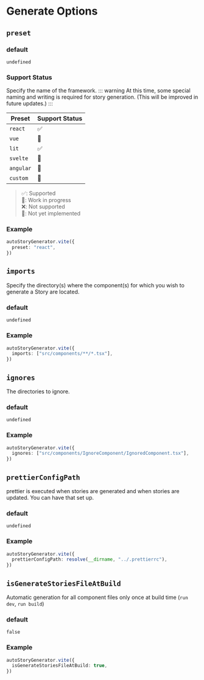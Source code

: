 # Generate Options

## `preset`

### default
`undefined`

### Support Status
Specify the name of the framework.
::: warning
At this time, some special naming and writing is required for story generation. (This will be improved in future updates.)
:::

| Preset    | Support Status |
| --------- | -------------- |
| `react`   | ✅              |
| `vue`     | 🚧              |
| `lit`     | ✅              |
| `svelte`  | 📝              |
| `angular` | 🚧              |
| `custom`  | 📝              |
> ✅: Supported<br>
> 🚧: Work in progress<br>
> ❌: Not supported<br>
> 📝: Not yet implemented<br>

### Example
```ts
autoStoryGenerator.vite({
  preset: "react",
})
```

## `imports`
Specify the directory(s) where the component(s) for which you wish to generate a Story are located.

### default
`undefined`

### Example
```ts
autoStoryGenerator.vite({
  imports: ["src/components/**/*.tsx"],
})
```

## `ignores`
The directories to ignore.

### default
`undefined`

### Example
```ts
autoStoryGenerator.vite({
  ignores: ["src/components/IgnoreComponent/IgnoredComponent.tsx"],
})
```

## `prettierConfigPath`
prettier is executed when stories are generated and when stories are updated.
You can have that set up.

### default
`undefined`

### Example
```ts
autoStoryGenerator.vite({
  prettierConfigPath: resolve(__dirname, "../.prettierrc"),
})
```

## `isGenerateStoriesFileAtBuild`
Automatic generation for all component files only once at build time (`run dev`, `run build`)

### default
`false`

### Example
```ts
autoStoryGenerator.vite({
  isGenerateStoriesFileAtBuild: true,
})
```